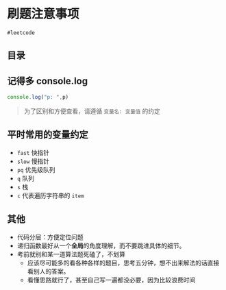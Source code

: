 
# 刷题注意事项

`#leetcode` 


## 目录
<!-- toc -->
 ## 记得多 console.log 

```javascript
console.log("p: ",p)
```

> 为了区别和方便查看，请遵循 `变量名: 变量值` 的约定


## 平时常用的变量约定

- `fast` 快指针
- `slow` 慢指针
- `pq` 优先级队列
- `q` 队列
- `s` 栈
- `c` 代表遍历字符串的 `item`


## 其他

- 代码分层：方便定位问题
- 递归函数最好从一个**全局**的角度理解，而不要跳进具体的细节。
- 考前就别和某一道算法题死磕了，不划算
	- 应该尽可能多的看各种各样的题目，思考五分钟，想不出来解法的话直接看别人的答案。
	- 看懂思路就行了，甚至自己写一遍都没必要，因为比较浪费时间
